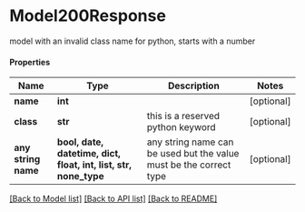 # Model200Response

model with an invalid class name for python, starts with a number

#### Properties
Name | Type | Description | Notes
------------ | ------------- | ------------- | -------------
**name** | **int** |  | [optional] 
**class** | **str** | this is a reserved python keyword | [optional] 
**any string name** | **bool, date, datetime, dict, float, int, list, str, none_type** | any string name can be used but the value must be the correct type | [optional]

[[Back to Model list]](../README.md#documentation-for-models) [[Back to API list]](../README.md#documentation-for-api-endpoints) [[Back to README]](../README.md)

